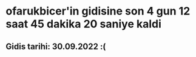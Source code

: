 # ofarukbicer'in gidisine son 4 gun 12 saat 45 dakika 20 saniye kaldi

## Gidis tarihi: 30.09.2022 :(